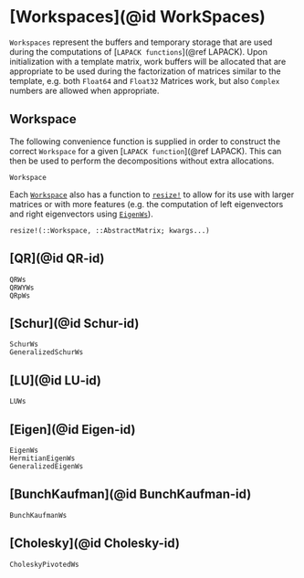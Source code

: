 # [Workspaces](@id WorkSpaces)
`Workspaces` represent the buffers and temporary storage that are used during the computations of [`LAPACK functions`](@ref LAPACK).
Upon initialization with a template matrix, work buffers will be allocated that are appropriate to be used during the factorization of matrices similar to the template, e.g. both `Float64` and `Float32` Matrices work, but also `Complex` numbers are allowed when appropriate.

## Workspace
The following convenience function is supplied in order to construct the correct `Workspace` for a given [`LAPACK function`](@ref LAPACK).
This can then be used to perform the decompositions without extra allocations.
```@docs
Workspace
```
Each [`Workspace`](@ref) also has a function to [`resize!`](@ref) to allow for its use with larger matrices or with more features (e.g. the computation of left eigenvectors and right eigenvectors using [`EigenWs`](@ref)).
```@docs
resize!(::Workspace, ::AbstractMatrix; kwargs...)
```

## [QR](@id QR-id)

```@docs
QRWs
QRWYWs
QRpWs
```

## [Schur](@id Schur-id)

```@docs
SchurWs
GeneralizedSchurWs
```

## [LU](@id LU-id)
```@docs
LUWs
```

## [Eigen](@id Eigen-id)
```@docs
EigenWs
HermitianEigenWs
GeneralizedEigenWs
```

## [BunchKaufman](@id BunchKaufman-id)
```@docs
BunchKaufmanWs
```

## [Cholesky](@id Cholesky-id)
```@docs
CholeskyPivotedWs
```
